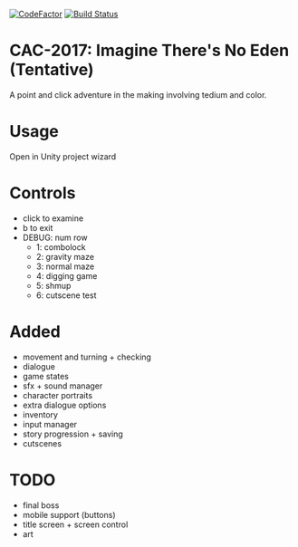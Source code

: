 [![CodeFactor](https://www.codefactor.io/repository/github/isolationstudios/cac-2017/badge/master)](https://www.codefactor.io/repository/github/isolationstudios/cac-2017/overview/master)
[![Build Status](https://travis-ci.org/IsolationStudios/CAC-2017.svg?branch=master)](https://travis-ci.org/IsolationStudios/CAC-2017)
# CAC-2017: Imagine There's No Eden (Tentative)

A point and click adventure in the making involving tedium and color.

# Usage

Open in Unity project wizard

# Controls

  - click to examine
  - b to exit
  - DEBUG: num row
     - 1: combolock
	 - 2: gravity maze
	 - 3: normal maze
	 - 4: digging game
	 - 5: shmup
	 - 6: cutscene test

# Added

  - movement and turning + checking
  - dialogue
  - game states
  - sfx + sound manager
  - character portraits
  - extra dialogue options
  - inventory
  - input manager
  - story progression + saving
  - cutscenes
  
# TODO
  - final boss
  - mobile support (buttons)
  - title screen + screen control
  - art

